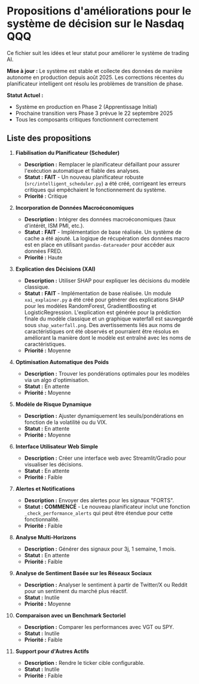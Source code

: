 # Propositions d'améliorations pour le système de décision sur le Nasdaq QQQ

Ce fichier suit les idées et leur statut pour améliorer le système de trading AI.

**Mise à jour :** Le système est stable et collecte des données de manière autonome en production depuis août 2025. Les corrections récentes du planificateur intelligent ont résolu les problèmes de transition de phase.

**Statut Actuel :**
- Système en production en Phase 2 (Apprentissage Initial)
- Prochaine transition vers Phase 3 prévue le 22 septembre 2025
- Tous les composants critiques fonctionnent correctement

## Liste des propositions

1.  **Fiabilisation du Planificateur (Scheduler)**
    *   **Description :** Remplacer le planificateur défaillant pour assurer l'exécution automatique et fiable des analyses.
    *   **Statut :** **FAIT** - Un nouveau planificateur robuste (`src/intelligent_scheduler.py`) a été créé, corrigeant les erreurs critiques qui empêchaient le fonctionnement du système.
    *   **Priorité :** Critique

2.  **Incorporation de Données Macroéconomiques**
    *   **Description :** Intégrer des données macroéconomiques (taux d'intérêt, ISM PMI, etc.).
    *   **Statut :** **FAIT** - Implémentation de base réalisée. Un système de cache a été ajouté. La logique de récupération des données macro est en place en utilisant `pandas-datareader` pour accéder aux données FRED.
    *   **Priorité :** Haute

3.  **Explication des Décisions (XAI)**
    *   **Description :** Utiliser SHAP pour expliquer les décisions du modèle classique.
    *   **Statut :** **FAIT** - Implémentation de base réalisée. Un module `xai_explainer.py` a été créé pour générer des explications SHAP pour les modèles RandomForest, GradientBoosting et LogisticRegression. L'explication est générée pour la prédiction finale du modèle classique et un graphique waterfall est sauvegardé sous `shap_waterfall.png`. Des avertissements liés aux noms de caractéristiques ont été observés et pourraient être résolus en améliorant la manière dont le modèle est entraîné avec les noms de caractéristiques.
    *   **Priorité :** Moyenne

4.  **Optimisation Automatique des Poids**
    *   **Description :** Trouver les pondérations optimales pour les modèles via un algo d'optimisation.
    *   **Statut :** En attente
    *   **Priorité :** Moyenne

5.  **Modèle de Risque Dynamique**
    *   **Description :** Ajuster dynamiquement les seuils/pondérations en fonction de la volatilité ou du VIX.
    *   **Statut :** En attente
    *   **Priorité :** Moyenne

6.  **Interface Utilisateur Web Simple**
    *   **Description :** Créer une interface web avec Streamlit/Gradio pour visualiser les décisions.
    *   **Statut :** En attente
    *   **Priorité :** Faible

7.  **Alertes et Notifications**
    *   **Description :** Envoyer des alertes pour les signaux "FORTS".
    *   **Statut :** **COMMENCÉ** - Le nouveau planificateur inclut une fonction `_check_performance_alerts` qui peut être étendue pour cette fonctionnalité.
    *   **Priorité :** Faible

8.  **Analyse Multi-Horizons**
    *   **Description :** Générer des signaux pour 3j, 1 semaine, 1 mois.
    *   **Statut :** En attente
    *   **Priorité :** Faible

9.  **Analyse de Sentiment Basée sur les Réseaux Sociaux**
    *   **Description :** Analyser le sentiment à partir de Twitter/X ou Reddit pour un sentiment du marché plus réactif.
    *   **Statut :** Inutile
    *   **Priorité :** Moyenne

10. **Comparaison avec un Benchmark Sectoriel**
    *   **Description :** Comparer les performances avec VGT ou SPY.
    *   **Statut :** Inutile
    *   **Priorité :** Faible

11. **Support pour d'Autres Actifs**
    *   **Description :** Rendre le ticker cible configurable.
    *   **Statut :** Inutile
    *   **Priorité :** Faible
